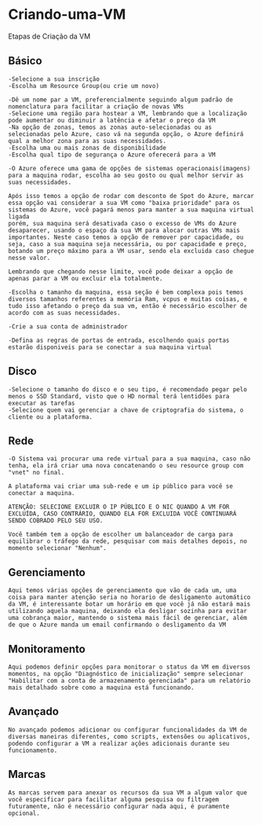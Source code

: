 # Criando-uma-VM

Etapas de Criação da VM

## **Básico**

    -Selecione a sua inscrição
    -Escolha um Resource Group(ou crie um novo)

    -Dê um nome par a VM, preferencialmente seguindo algum padrão de nomenclatura para facilitar a criação de novas VMs
    -Selecione uma região para hostear a VM, lembrando que a localização pode aumentar ou diminuir a latência e afetar o preço da VM
    -Na opção de zonas, temos as zonas auto-selecionadas ou as selecionadas pelo Azure, caso vá na segunda opção, o Azure definirá qual a melhor zona para as suas necessidades.
    -Escolha uma ou mais zonas de disponibilidade
    -Escolha qual tipo de segurança o Azure oferecerá para a VM

    -O Azure oferece uma gama de opções de sistemas operacionais(imagens) para a maquina rodar, escolha ao seu gosto ou qual melhor servir as suas necessidades.

    Após isso temos a opção de rodar com desconto de Spot do Azure, marcar essa opção vai considerar a sua VM como "baixa prioridade" para os sistemas do Azure, você pagará menos para manter a sua maquina virtual ligada
    porém, sua maquina será desativada caso o excesso de VMs do Azure desaparecer, usando o espaço da sua VM para alocar outras VMs mais importantes. Neste caso temos a opção de remover por capacidade, ou seja, caso a sua maquina seja necessária, ou por capacidade e preço, botando um preço máximo para a VM usar, sendo ela excluida caso chegue nesse valor.

    Lembrando que chegando nesse limite, você pode deixar a opção de apenas parar a VM ou excluir ela totalmente.

    -Escolha o tamanho da maquina, essa seção é bem complexa pois temos diversos tamanhos referentes a memória Ram, vcpus e muitas coisas, e tudo isso afetando o preço da sua vm, então é necessário escolher de acordo com as suas necessidades.

    -Crie a sua conta de administrador

    -Defina as regras de portas de entrada, escolhendo quais portas estarão disponiveis para se conectar a sua maquina virtual
## **Disco**

    -Selecione o tamanho do disco e o seu tipo, é recomendado pegar pelo menos o SSD Standard, visto que o HD normal terá lentidões para executar as tarefas
    -Selecione quem vai gerenciar a chave de criptografia do sistema, o cliente ou a plataforma.
## **Rede**

    -O Sistema vai procurar uma rede virtual para a sua maquina, caso não tenha, ela irá criar uma nova concatenando o seu resource group com "vnet" no final.

    A plataforma vai criar uma sub-rede e um ip público para você se conectar a maquina.

    ATENÇÃO: SELECIONE EXCLUIR O IP PÚBLICO E O NIC QUANDO A VM FOR EXCLUÍDA, CASO CONTRÁRIO, QUANDO ELA FOR EXCLUIDA VOCÊ CONTINUARÁ SENDO COBRADO PELO SEU USO.

    Você também tem a opção de escolher um balanceador de carga para equilibrar o tráfego da rede, pesquisar com mais detalhes depois, no momento selecionar "Nenhum".
## **Gerenciamento**

    Aqui temos várias opções de gerenciamento que vão de cada um, uma coisa para manter atenção seria no horario de desligamento automático da VM, é interessante botar um horário em que você já não estará mais utilizando aquela maquina, deixando ela desligar sozinha para evitar uma cobrança maior, mantendo o sistema mais fácil de gerenciar, além de que o Azure manda um email confirmando o desligamento da VM
## **Monitoramento**

    Aqui podemos definir opções para monitorar o status da VM em diversos momentos, na opção "Diagnóstico de inicialização" sempre selecionar "Habilitar com a conta de armazenamento gerenciada" para um relatório mais detalhado sobre como a maquina está funcionando.
## **Avançado**

    No avançado podemos adicionar ou configurar funcionalidades da VM de diversas maneiras diferentes, como scripts, extensões ou aplicativos, podendo configurar a VM a realizar ações adicionais durante seu funcionamento.
## **Marcas**

    As marcas servem para anexar os recursos da sua VM a algum valor que você especificar para facilitar alguma pesquisa ou filtragem futuramente, não é necessário configurar nada aqui, é puramente opcional.
    

